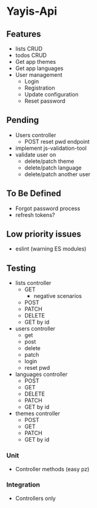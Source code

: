 # Yayis-Api

## Features

- lists CRUD
- todos CRUD
- Get app themes
- Get app languages
- User management
  - Login
  - Registration
  - Update configuration
  - Reset password

## Pending

- Users controller
  - POST reset pwd endpoint
- implement js-validation-tool
- validate user on
  - delete/patch theme
  - delete/patch language
  - delete/patch another user

## To Be Defined

- Forgot password process
- refresh tokens?

## Low priority issues

- eslint (warning ES modules)

## Testing

- lists controller
  - GET
    - negative scenarios
  - POST
  - PATCH
  - DELETE
  - GET by id
- users controller
  - get
  - post
  - delete
  - patch
  - login
  - reset pwd
- languages controller
  - POST
  - GET
  - DELETE
  - PATCH
  - GET by id
- themes controller
  - POST
  - GET
  - PATCH
  - GET by id

### Unit

- Controller methods (easy pz)

### Integration

- Controllers only
